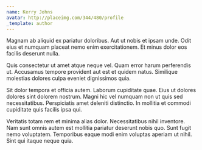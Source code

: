 ```yaml
---
name: Kerry Johns
avatar: http://placeimg.com/344/480/profile
_template: author
---
```

Magnam ab aliquid ex pariatur doloribus. Aut ut nobis et ipsam unde. Odit eius et numquam placeat nemo enim exercitationem. Et minus dolor eos facilis deserunt nulla.
  
Quis consectetur ut amet atque neque vel. Quam error harum perferendis ut. Accusamus tempore provident aut est et quidem natus. Similique molestias dolores culpa eveniet dignissimos quia.
  
Sit dolor tempora et officia autem. Laborum cupiditate quae. Eius ut dolores dolores sint dolorem nostrum. Magni hic vel numquam non ut quis sed necessitatibus. Perspiciatis amet deleniti distinctio. In mollitia et commodi cupiditate quis facilis ipsa qui.
  
Veritatis totam rem et minima alias dolor. Necessitatibus nihil inventore. Nam sunt omnis autem est mollitia pariatur deserunt nobis quo. Sunt fugit nemo voluptatem. Temporibus eaque modi enim voluptas aperiam ut nihil. Sint qui itaque neque quia.
